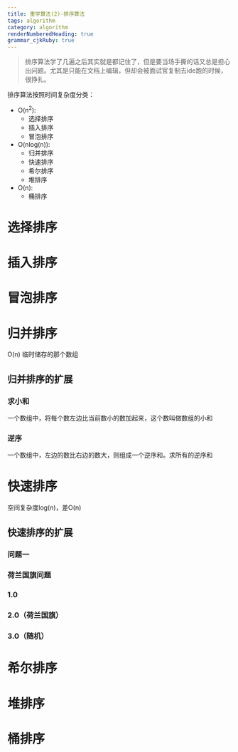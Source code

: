 ```yaml
---
title: 重学算法(2)-排序算法
tags: algorithm
category: algorithm
renderNumberedHeading: true
grammar_cjkRuby: true
---
```

> 排序算法学了几遍之后其实就是都记住了，但是要当场手撕的话又总是担心出问题。尤其是只能在文档上编辑，但却会被面试官复制去ide跑的时候，很挣扎。

排序算法按照时间复杂度分类：
 - O(n<sup>2</sup>):
	 - 选择排序
	 - 插入排序
	 - 冒泡排序
 - O(nlog(n)):
	 - 归并排序
	 - 快速排序
	 - 希尔排序
	 - 堆排序
 - O(n):
	 - 桶排序

# 选择排序
# 插入排序
# 冒泡排序
# 归并排序
O(n) 临时储存的那个数组
## 归并排序的扩展
### 求小和
一个数组中，将每个数左边比当前数小的数加起来，这个数叫做数组的小和
### 逆序
一个数组中，左边的数比右边的数大，则组成一个逆序和。求所有的逆序和
# 快速排序
空间复杂度log(n)，差O(n)

## 快速排序的扩展
### 问题一

### 荷兰国旗问题
### 1.0
### 2.0（荷兰国旗）
### 3.0（随机）
# 希尔排序
# 堆排序
# 桶排序